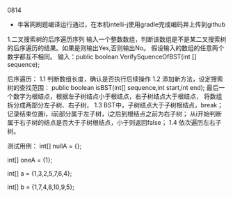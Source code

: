 0814
* 牛客网刷题编译运行通过，在本机intelli-j使用gradle完成编码并上传到github

1.二叉搜索树的后序遍历序列
  输入一个整数数组，判断该数组是不是某二叉搜索树的后序遍历的结果。如果是则输出Yes,否则输出No。
  假设输入的数组的任意两个数字都互不相同。
  输入：public boolean VerifySquenceOfBST(int [] sequence);

  后序遍历：
  1.1 判断数组长度，确认是否执行后续操作
  1.2 添加新方法，设定搜索树的查找范围：
      public boolean isBST(int[] sequence,int start,int end);
      最后一个数字为根结点，根据左子树结点小于根结点，右子树结点大于根结点，
      将数组拆分成两部分左子树、右子树，
  1.3 BST中，子树结点大于子树根结点，break；
      记录结束位置i，i前部分属于左子树，i之后到根结点之前为右子树；
      从i开始判断属于右子树的结点是否大于子树根结点，小于则返回false；
  1.4 依次遍历左右子树。

  测试用例：
  int[] nullA = {};

  int[] oneA = {1};

  int[] a = {1,3,2,5,7,6,4};

  int[] b = {1,7,4,8,10,9,5};
